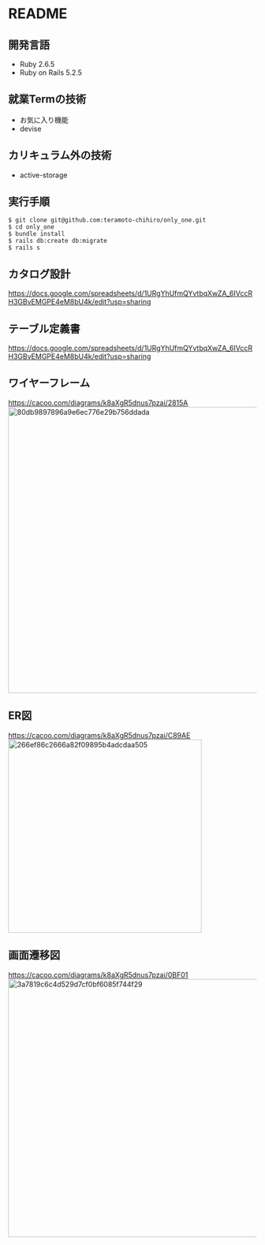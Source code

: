 # README
## 開発言語
- Ruby 2.6.5
- Ruby on Rails 5.2.5

## 就業Termの技術
- お気に入り機能
- devise

## カリキュラム外の技術
- active-storage
## 実行手順
```
$ git clone git@github.com:teramoto-chihiro/only_one.git
$ cd only_one
$ bundle install
$ rails db:create db:migrate
$ rails s
```
## カタログ設計
https://docs.google.com/spreadsheets/d/1URgYhUfmQYvtbqXwZA_6IVccRH3GBvEMGPE4eM8bU4k/edit?usp=sharing
## テーブル定義書
https://docs.google.com/spreadsheets/d/1URgYhUfmQYvtbqXwZA_6IVccRH3GBvEMGPE4eM8bU4k/edit?usp=sharing
## ワイヤーフレーム
https://cacoo.com/diagrams/k8aXgR5dnus7pzai/2815A
<img width="581" alt="80db9897896a9e6ec776e29b756ddada" src="https://user-images.githubusercontent.com/79960318/121994669-ab957800-cde0-11eb-892c-ca47dd04d54a.png">
## ER図
https://cacoo.com/diagrams/k8aXgR5dnus7pzai/C89AE
<img width="392" alt="266ef86c2666a82f09895b4adcdaa505" src="https://user-images.githubusercontent.com/79960318/121994493-578a9380-cde0-11eb-8307-2851a41dea5d.png">
## 画面遷移図
https://cacoo.com/diagrams/k8aXgR5dnus7pzai/0BF01
<img width="524" alt="3a7819c6c4d529d7cf0bf6085f744f29" src="https://user-images.githubusercontent.com/79960318/121994639-97517b00-cde0-11eb-9d43-fa1d57e9572f.png">
